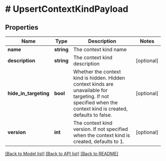 # # UpsertContextKindPayload

## Properties

Name | Type | Description | Notes
------------ | ------------- | ------------- | -------------
**name** | **string** | The context kind name |
**description** | **string** | The context kind description | [optional]
**hide_in_targeting** | **bool** | Whether the context kind is hidden. Hidden context kinds are unavailable for targeting. If not specified when the context kind is created, defaults to false. | [optional]
**version** | **int** | The context kind version. If not specified when the context kind is created, defaults to 1. | [optional]

[[Back to Model list]](../../README.md#models) [[Back to API list]](../../README.md#endpoints) [[Back to README]](../../README.md)
